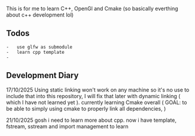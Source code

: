 This is for me to learn C++, OpenGl and Cmake (so basically everthing about c++ development lol)

## Todos 
    -   use glfw as submodule
    -   learn cpp template
    -   

## Development Diary

17/10/2025
  Using static linking won't work on any machine so it's no use to include that into this repository, I will fix that later with dynamic linking ( which I have not learned yet ).
  currently learning Cmake overall (
    GOAL: to be able to simply using cmake to properly link all dependencies,
  )

21/10/2025
  gosh i need to learn more about cpp. now i have template, fstream, sstream and import management to learn